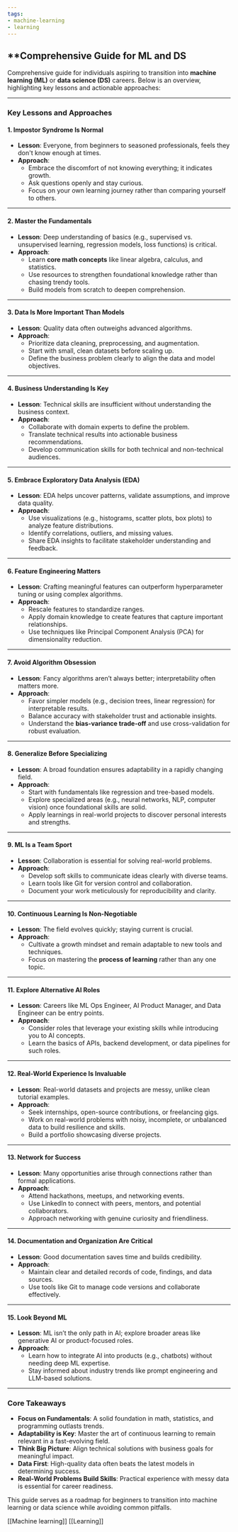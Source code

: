 ```yaml
---
tags:
- machine-learning
- learning
---
```


## **Comprehensive Guide for ML and DS

Comprehensive guide for individuals aspiring to transition into **machine learning (ML)** or **data science (DS)** careers. Below is an overview, highlighting key lessons and actionable approaches:

---

### **Key Lessons and Approaches**

#### **1. Impostor Syndrome Is Normal**

- **Lesson**: Everyone, from beginners to seasoned professionals, feels they don't know enough at times.
- **Approach**:
    - Embrace the discomfort of not knowing everything; it indicates growth.
    - Ask questions openly and stay curious.
    - Focus on your own learning journey rather than comparing yourself to others.

---

#### **2. Master the Fundamentals**

- **Lesson**: Deep understanding of basics (e.g., supervised vs. unsupervised learning, regression models, loss functions) is critical.
- **Approach**:
    - Learn **core math concepts** like linear algebra, calculus, and statistics.
    - Use resources to strengthen foundational knowledge rather than chasing trendy tools.
    - Build models from scratch to deepen comprehension.

---

#### **3. Data Is More Important Than Models**

- **Lesson**: Quality data often outweighs advanced algorithms.
- **Approach**:
    - Prioritize data cleaning, preprocessing, and augmentation.
    - Start with small, clean datasets before scaling up.
    - Define the business problem clearly to align the data and model objectives.

---

#### **4. Business Understanding Is Key**

- **Lesson**: Technical skills are insufficient without understanding the business context.
- **Approach**:
    - Collaborate with domain experts to define the problem.
    - Translate technical results into actionable business recommendations.
    - Develop communication skills for both technical and non-technical audiences.

---

#### **5. Embrace Exploratory Data Analysis (EDA)**

- **Lesson**: EDA helps uncover patterns, validate assumptions, and improve data quality.
- **Approach**:
    - Use visualizations (e.g., histograms, scatter plots, box plots) to analyze feature distributions.
    - Identify correlations, outliers, and missing values.
    - Share EDA insights to facilitate stakeholder understanding and feedback.

---

#### **6. Feature Engineering Matters**

- **Lesson**: Crafting meaningful features can outperform hyperparameter tuning or using complex algorithms.
- **Approach**:
    - Rescale features to standardize ranges.
    - Apply domain knowledge to create features that capture important relationships.
    - Use techniques like Principal Component Analysis (PCA) for dimensionality reduction.

---

#### **7. Avoid Algorithm Obsession**

- **Lesson**: Fancy algorithms aren’t always better; interpretability often matters more.
- **Approach**:
    - Favor simpler models (e.g., decision trees, linear regression) for interpretable results.
    - Balance accuracy with stakeholder trust and actionable insights.
    - Understand the **bias-variance trade-off** and use cross-validation for robust evaluation.

---

#### **8. Generalize Before Specializing**

- **Lesson**: A broad foundation ensures adaptability in a rapidly changing field.
- **Approach**:
    - Start with fundamentals like regression and tree-based models.
    - Explore specialized areas (e.g., neural networks, NLP, computer vision) once foundational skills are solid.
    - Apply learnings in real-world projects to discover personal interests and strengths.

---

#### **9. ML Is a Team Sport**

- **Lesson**: Collaboration is essential for solving real-world problems.
- **Approach**:
    - Develop soft skills to communicate ideas clearly with diverse teams.
    - Learn tools like Git for version control and collaboration.
    - Document your work meticulously for reproducibility and clarity.

---

#### **10. Continuous Learning Is Non-Negotiable**

- **Lesson**: The field evolves quickly; staying current is crucial.
- **Approach**:
    - Cultivate a growth mindset and remain adaptable to new tools and techniques.
    - Focus on mastering the **process of learning** rather than any one topic.

---

#### **11. Explore Alternative AI Roles**

- **Lesson**: Careers like ML Ops Engineer, AI Product Manager, and Data Engineer can be entry points.
- **Approach**:
    - Consider roles that leverage your existing skills while introducing you to AI concepts.
    - Learn the basics of APIs, backend development, or data pipelines for such roles.

---

#### **12. Real-World Experience Is Invaluable**

- **Lesson**: Real-world datasets and projects are messy, unlike clean tutorial examples.
- **Approach**:
    - Seek internships, open-source contributions, or freelancing gigs.
    - Work on real-world problems with noisy, incomplete, or unbalanced data to build resilience and skills.
    - Build a portfolio showcasing diverse projects.

---

#### **13. Network for Success**

- **Lesson**: Many opportunities arise through connections rather than formal applications.
- **Approach**:
    - Attend hackathons, meetups, and networking events.
    - Use LinkedIn to connect with peers, mentors, and potential collaborators.
    - Approach networking with genuine curiosity and friendliness.

---

#### **14. Documentation and Organization Are Critical**

- **Lesson**: Good documentation saves time and builds credibility.
- **Approach**:
    - Maintain clear and detailed records of code, findings, and data sources.
    - Use tools like Git to manage code versions and collaborate effectively.

---

#### **15. Look Beyond ML**

- **Lesson**: ML isn’t the only path in AI; explore broader areas like generative AI or product-focused roles.
- **Approach**:
    - Learn how to integrate AI into products (e.g., chatbots) without needing deep ML expertise.
    - Stay informed about industry trends like prompt engineering and LLM-based solutions.

---

### **Core Takeaways**

- **Focus on Fundamentals**: A solid foundation in math, statistics, and programming outlasts trends.
- **Adaptability is Key**: Master the art of continuous learning to remain relevant in a fast-evolving field.
- **Think Big Picture**: Align technical solutions with business goals for meaningful impact.
- **Data First**: High-quality data often beats the latest models in determining success.
- **Real-World Problems Build Skills**: Practical experience with messy data is essential for career readiness.

This guide serves as a roadmap for beginners to transition into machine learning or data science while avoiding common pitfalls.

[[Machine learning]]  [[Learning]]  